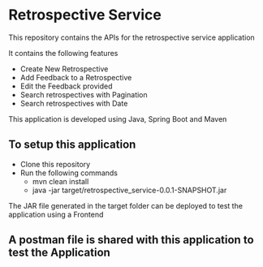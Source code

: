 # Retrospective Service

This repository contains the APIs for the retrospective service application

It contains the following features 

* Create New Retrospective
* Add Feedback to a Retrospective
* Edit the Feedback provided
* Search retrospectives with Pagination
* Search retrospectives with Date

This application is developed using Java, Spring Boot and Maven

## To setup this application

* Clone this repository 
* Run the following commands
  * mvn clean install
  * java -jar target/retrospective_service-0.0.1-SNAPSHOT.jar

The JAR file generated in the target folder can be deployed to test the application using a Frontend

## A postman file is shared with this application to test the Application

